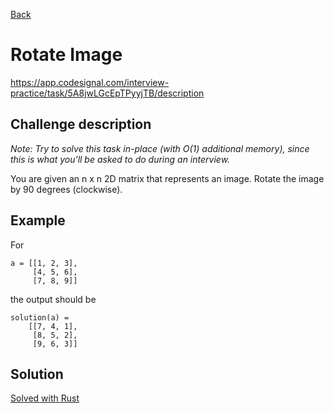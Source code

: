 [Back](../README.md)

# Rotate Image

https://app.codesignal.com/interview-practice/task/5A8jwLGcEpTPyyjTB/description

## Challenge description

*Note: Try to solve this task in-place (with O(1) additional memory), since this is what you'll be asked to do during an interview.*

You are given an n x n 2D matrix that represents an image. Rotate the image by 90 degrees (clockwise).

## Example

For

```
a = [[1, 2, 3],
     [4, 5, 6],
     [7, 8, 9]]
```

the output should be

```
solution(a) =
    [[7, 4, 1],
     [8, 5, 2],
     [9, 6, 3]]
```

## Solution

[Solved with Rust](src/main.rs)
